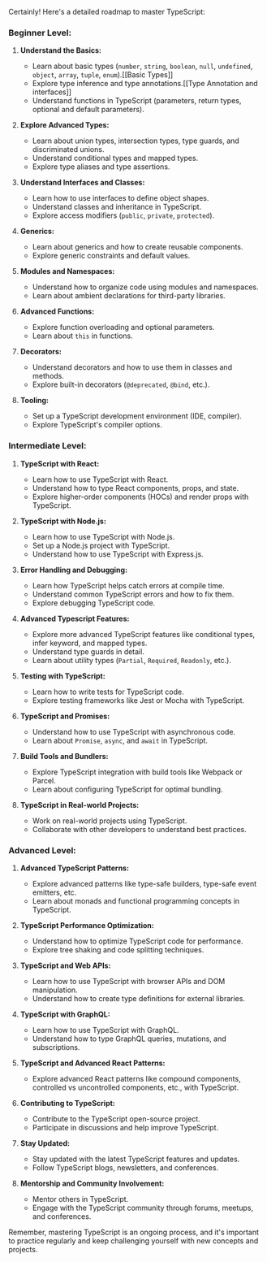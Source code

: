 Certainly! Here's a detailed roadmap to master TypeScript:

### Beginner Level:
1. **Understand the Basics:**
   - Learn about basic types (`number`, `string`, `boolean`, `null`, `undefined`, `object`, `array`, `tuple`, `enum`).[[Basic Types]]
   - Explore type inference and type annotations.[[Type Annotation and interfaces]]
   - Understand functions in TypeScript (parameters, return types, optional and default parameters).

2. **Explore Advanced Types:**
   - Learn about union types, intersection types, type guards, and discriminated unions.
   - Understand conditional types and mapped types.
   - Explore type aliases and type assertions.

3. **Understand Interfaces and Classes:**
   - Learn how to use interfaces to define object shapes.
   - Understand classes and inheritance in TypeScript.
   - Explore access modifiers (`public`, `private`, `protected`).

4. **Generics:**
   - Learn about generics and how to create reusable components.
   - Explore generic constraints and default values.

5. **Modules and Namespaces:**
   - Understand how to organize code using modules and namespaces.
   - Learn about ambient declarations for third-party libraries.

6. **Advanced Functions:**
   - Explore function overloading and optional parameters.
   - Learn about `this` in functions.

7. **Decorators:**
   - Understand decorators and how to use them in classes and methods.
   - Explore built-in decorators (`@deprecated`, `@bind`, etc.).

8. **Tooling:**
   - Set up a TypeScript development environment (IDE, compiler).
   - Explore TypeScript's compiler options.

### Intermediate Level:
1. **TypeScript with React:**
   - Learn how to use TypeScript with React.
   - Understand how to type React components, props, and state.
   - Explore higher-order components (HOCs) and render props with TypeScript.

2. **TypeScript with Node.js:**
   - Learn how to use TypeScript with Node.js.
   - Set up a Node.js project with TypeScript.
   - Understand how to use TypeScript with Express.js.

3. **Error Handling and Debugging:**
   - Learn how TypeScript helps catch errors at compile time.
   - Understand common TypeScript errors and how to fix them.
   - Explore debugging TypeScript code.

4. **Advanced Typescript Features:**
   - Explore more advanced TypeScript features like conditional types, infer keyword, and mapped types.
   - Understand type guards in detail.
   - Learn about utility types (`Partial`, `Required`, `Readonly`, etc.).

5. **Testing with TypeScript:**
   - Learn how to write tests for TypeScript code.
   - Explore testing frameworks like Jest or Mocha with TypeScript.

6. **TypeScript and Promises:**
   - Understand how to use TypeScript with asynchronous code.
   - Learn about `Promise`, `async`, and `await` in TypeScript.

7. **Build Tools and Bundlers:**
   - Explore TypeScript integration with build tools like Webpack or Parcel.
   - Learn about configuring TypeScript for optimal bundling.

8. **TypeScript in Real-world Projects:**
   - Work on real-world projects using TypeScript.
   - Collaborate with other developers to understand best practices.

### Advanced Level:
1. **Advanced TypeScript Patterns:**
   - Explore advanced patterns like type-safe builders, type-safe event emitters, etc.
   - Learn about monads and functional programming concepts in TypeScript.

2. **TypeScript Performance Optimization:**
   - Understand how to optimize TypeScript code for performance.
   - Explore tree shaking and code splitting techniques.

3. **TypeScript and Web APIs:**
   - Learn how to use TypeScript with browser APIs and DOM manipulation.
   - Understand how to create type definitions for external libraries.

4. **TypeScript with GraphQL:**
   - Learn how to use TypeScript with GraphQL.
   - Understand how to type GraphQL queries, mutations, and subscriptions.

5. **TypeScript and Advanced React Patterns:**
   - Explore advanced React patterns like compound components, controlled vs uncontrolled components, etc., with TypeScript.

6. **Contributing to TypeScript:**
   - Contribute to the TypeScript open-source project.
   - Participate in discussions and help improve TypeScript.

7. **Stay Updated:**
   - Stay updated with the latest TypeScript features and updates.
   - Follow TypeScript blogs, newsletters, and conferences.

8. **Mentorship and Community Involvement:**
   - Mentor others in TypeScript.
   - Engage with the TypeScript community through forums, meetups, and conferences.

Remember, mastering TypeScript is an ongoing process, and it's important to practice regularly and keep challenging yourself with new concepts and projects.